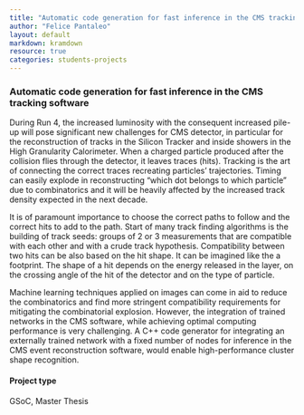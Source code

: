 ```yaml
---
title: "Automatic code generation for fast inference in the CMS tracking software"
author: "Felice Pantaleo"
layout: default
markdown: kramdown
resource: true
categories: students-projects
---
```

### Automatic code generation for fast inference in the CMS tracking software
 During Run 4, the increased luminosity with the consequent increased pile-up will pose significant new challenges for CMS detector, in particular for the reconstruction of tracks in the Silicon Tracker and inside showers in the High Granularity Calorimeter. When a charged particle produced after the collision flies through the detector, it leaves traces (hits). Tracking is the art of connecting the correct traces recreating particles’ trajectories. Timing can easily explode in reconstructing “which dot belongs to which particle” due to combinatorics and it will be heavily affected by the increased track density expected in the next decade.

 It is of paramount importance to choose the correct paths to follow and the correct hits to add to the path. Start of many track finding algorithms is the building of track seeds: groups of 2 or 3 measurements that are compatible with each other and with a crude track hypothesis. Compatibility between two hits can be also based on the hit shape. It can be imagined like the a footprint. The shape of a hit depends on the energy released in the layer, on the crossing angle of the hit of the detector and on the type of particle.

 Machine learning techniques applied on images can come in aid to reduce the combinatorics and find more stringent compatibility requirements for mitigating the combinatorial explosion. However, the integration of trained networks in the CMS software, while achieving optimal computing performance is very challenging. A C++ code generator for integrating an externally trained network with a fixed number of nodes for inference in the CMS event reconstruction software, would enable high-performance cluster shape recognition.

#### Project type
GSoC, Master Thesis
